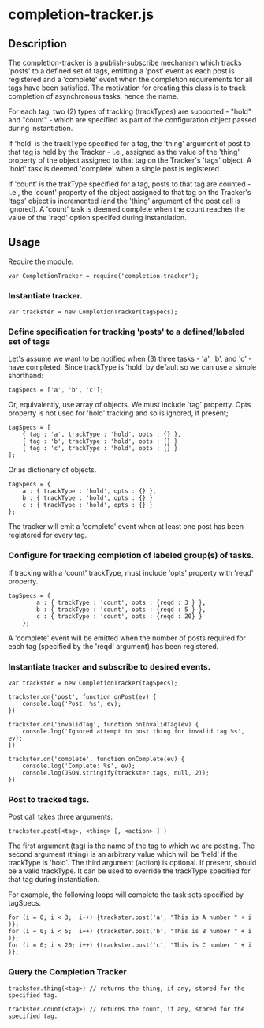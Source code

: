 # completion-tracker.js

## Description

The completion-tracker is a publish-subscribe mechanism which tracks
'posts' to a defined set of tags, emitting a 'post' event as each post
is registered and a 'complete' event when the completion requirements
for all tags have been satisfied.  The motivation for creating this
class is to track completion of asynchronous tasks, hence the name.

For each tag, two (2) types of tracking (trackTypes) are supported -
"hold" and "count" - which are specified as part of the configuration
object passed during instantiation.

If 'hold' is the trackType specified for a tag, the 'thing' argument
of post to that tag is held by the Tracker - i.e., assigned as the
value of the 'thing' property of the object assigned to that tag on
the Tracker's 'tags' object.  A 'hold' task is deemed 'complete' when
a single post is registered.

If 'count' is the trakType specified for a tag, posts to that tag are
counted - i.e., the 'count' property of the object assigned to that
tag on the Tracker's 'tags' object is incremented (and the 'thing'
argument of the post call is ignored).  A 'count' task is deemed
complete when the count reaches the value of the 'reqd' option
specifed during instantiation.

## Usage

Require the module.

    var CompletionTracker = require('completion-tracker');


### Instantiate tracker.

    var trackster = new CompletionTracker(tagSpecs);

### Define specification for tracking 'posts' to a defined/labeled set of tags

Let's assume we want to be notified when (3) three tasks - 'a', 'b',
and 'c' - have completed.  Since trackType is 'hold' by default so we
can use a simple shorthand:

    tagSpecs = ['a', 'b', 'c'];

Or, equivalently, use array of objects.  We must include 'tag'
property. Opts property is not used for 'hold' tracking and so is
ignored, if present;

    tagSpecs = [
        { tag : 'a', trackType : 'hold', opts : {} },
        { tag : 'b', trackType : 'hold', opts : {} }
        { tag : 'c', trackType : 'hold', opts : {} }
    ];

Or as dictionary of objects.

    tagSpecs = {
        a : { trackType : 'hold', opts : {} },
        b : { trackType : 'hold', opts : {} }
        c : { trackType : 'hold', opts : {} }
    };

The tracker will emit a 'complete' event when at least one post has
been registered for every tag.

### Configure for tracking completion of labeled group(s) of tasks. 

If tracking with a 'count' trackType, must include 'opts' property with 'reqd' property.

    tagSpecs = {
            a : { trackType : 'count', opts : {reqd : 3 } },
            b : { trackType : 'count', opts : {reqd : 5 } },
            c : { trackType : 'count', opts : {reqd : 20} }
        };


A 'complete' event will be emitted when the number of posts required
for each tag (specified by the 'reqd' argument) has been registered.

### Instantiate tracker and subscribe to desired events.

    var trackster = new CompletionTracker(tagSpecs);

    trackster.on('post', function onPost(ev) {
        console.log('Post: %s', ev);
    })

    trackster.on('invalidTag', function onInvalidTag(ev) {
        console.log('Ignored attempt to post thing for invalid tag %s', ev);
    })

    trackster.on('complete', function onComplete(ev) {
        console.log('Complete: %s', ev);
        console.log(JSON.stringify(trackster.tags, null, 2));
    })

### Post to tracked tags.

Post call takes three arguments:

    trackster.post(<tag>, <thing> [, <action> ] )

The first argument (tag) is the name of the tag to which we are
posting.  The second argument (thing) is an arbitrary value which will
be 'held' if the trackType is 'hold'.  The third argument (action) is
optional.  If present, should be a valid trackType.  It can be
used to override the trackType specified for that tag during
instantiation.

For example, the following loops will complete the task sets specified
by tagSpecs.

    for (i = 0; i < 3;  i++) {trackster.post('a', "This is A number " + i )};
    for (i = 0; i < 5;  i++) {trackster.post('b', "This is B number " + i )};
    for (i = 0; i < 20; i++) {trackster.post('c', "This is C number " + i )};

### Query the Completion Tracker

    trackster.thing(<tag>) // returns the thing, if any, stored for the specified tag.

    trackster.count(<tag>) // returns the count, if any, stored for the specified tag.

